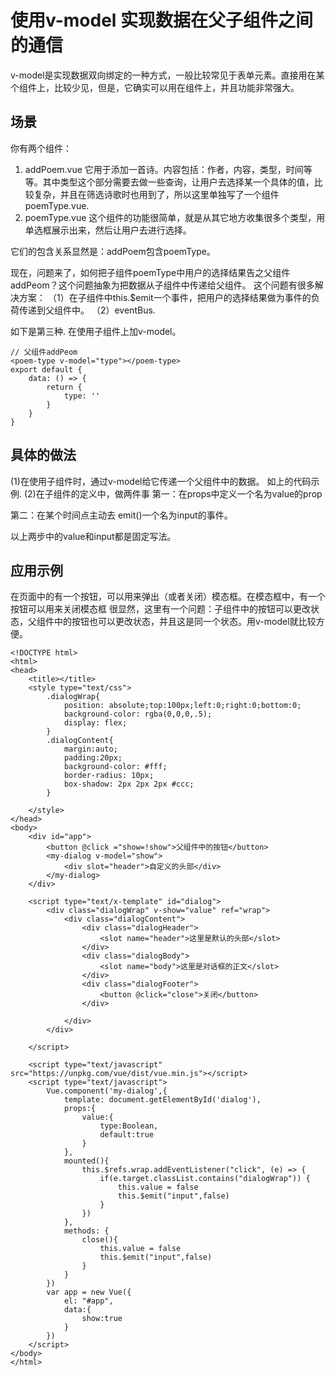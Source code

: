# 使用v-model 实现数据在父子组件之间的通信

v-model是实现数据双向绑定的一种方式，一般比较常见于表单元素。直接用在某个组件上，比较少见，但是，它确实可以用在组件上，并且功能非常强大。

## 场景
你有两个组件：
1. addPoem.vue
	它用于添加一首诗。内容包括：作者，内容，类型，时间等等。其中类型这个部分需要去做一些查询，让用户去选择某一个具体的值，比较复杂，并且在筛选诗歌时也用到了，所以这里单独写了一个组件poemType.vue.
2. poemType.vue
	这个组件的功能很简单，就是从其它地方收集很多个类型，用单选框展示出来，然后让用户去进行选择。

它们的包含关系显然是：addPoem包含poemType。

现在，问题来了，如何把子组件poemType中用户的选择结果告之父组件addPeom？这个问题抽象为把数据从子组件中传递给父组件。
这个问题有很多解决方案：
（1）在子组件中this.$emit一个事件，把用户的选择结果做为事件的负荷传递到父组件中。
（2）eventBus.

如下是第三种. 在使用子组件上加v-model。
```
// 父组件addPeom
<poem-type v-model="type"></poem-type>
export default {
	data: () => {
		return {
			type: ''
		}
	}
}
```

## 具体的做法
(1)在使用子组件时，通过v-model给它传递一个父组件中的数据。
如上的代码示例.
(2)在子组件的定义中，做两件事
第一：在props中定义一个名为value的prop

第二：在某个时间点主动去 emit()一个名为input的事件。

以上两步中的value和input都是固定写法。

## 应用示例
在页面中的有一个按钮，可以用来弹出（或者关闭）模态框。在模态框中，有一个按钮可以用来关闭模态框
很显然，这里有一个问题：子组件中的按钮可以更改状态，父组件中的按钮也可以更改状态，并且这是同一个状态。用v-model就比较方便。
```
<!DOCTYPE html>
<html>
<head>
	<title></title>
	<style type="text/css">
		.dialogWrap{
			position: absolute;top:100px;left:0;right:0;bottom:0;
			background-color: rgba(0,0,0,.5);
			display: flex;
		}
		.dialogContent{
			margin:auto;
			padding:20px;
			background-color: #fff;
			border-radius: 10px;
			box-shadow: 2px 2px 2px #ccc;
		}

	</style>
</head>
<body>
	<div id="app">
		<button @click ="show=!show">父组件中的按钮</button>
		<my-dialog v-model="show">
			<div slot="header">自定义的头部</div>
		</my-dialog>
	</div>

	<script type="text/x-template" id="dialog">
	  	<div class="dialogWrap" v-show="value" ref="wrap">
	  		<div class="dialogContent">
	  			<div class="dialogHeader">
	  				<slot name="header">这里是默认的头部</slot>
	  			</div>
	  			<div class="dialogBody">
	  				<slot name="body">这里是对话框的正文</slot>
	  			</div>
	  			<div class="dialogFooter">
	  				<button @click="close">关闭</button>
	  			</div>

	  		</div>
	  	</div>

	</script>

	<script type="text/javascript" src="https://unpkg.com/vue/dist/vue.min.js"></script>
	<script type="text/javascript">
		Vue.component('my-dialog',{
			template: document.getElementById('dialog'),
			props:{
				value:{
					type:Boolean,
					default:true
				}
			},
			mounted(){
				this.$refs.wrap.addEventListener("click", (e) => {
					if(e.target.classList.contains("dialogWrap")) {
						this.value = false
						this.$emit("input",false)
					}
				})
			},
			methods: {
				close(){
					this.value = false
					this.$emit("input",false)
				}
			}
		})
		var app = new Vue({
			el: "#app",
			data:{
				show:true
			}
		})
	</script>
</body>
</html>
```
